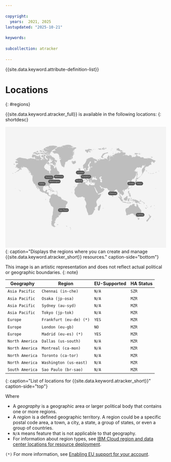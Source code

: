 ```yaml
---

copyright:
  years:  2021, 2025
lastupdated: "2025-10-21"

keywords:

subcollection: atracker

---
```


{{site.data.keyword.attribute-definition-list}}

# Locations
{: #regions}

{{site.data.keyword.atracker_full}} is available in the following locations:
{: shortdesc}


![The image shows the locations where the {{site.data.keyword.atracker_short}} service is available.](../images/locations_with_chennai.svg){: caption="Displays the regions where you can create and manage {{site.data.keyword.atracker_short}} resources." caption-side="bottom"}


This image is an artistic representation and does not reflect actual political or geographic boundaries.
{: note}


| Geography             | Region                   | EU-Supported | HA Status |
|-----------------------|--------------------------|--------------|-----------|
| `Asia Pacific`        | `Chennai (in-che)`        | `N/A`        | `SZR`     |
| `Asia Pacific`        | `Osaka (jp-osa)`        | `N/A`        | `MZR`     |
| `Asia Pacific`        | `Sydney (au-syd)`        | `N/A`        | `MZR`     |
| `Asia Pacific`        | `Tokyo (jp-tok)`        | `N/A`        | `MZR`     |
| `Europe`              | `Frankfurt (eu-de) (*)`  | `YES`        | `MZR`     |
| `Europe`              | `London (eu-gb)`  | `NO`        | `MZR`     |
| `Europe`              | `Madrid (eu-es) (*)`  | `YES`        | `MZR`     |
| `North America`       | `Dallas (us-south)`      | `N/A`        | `MZR`     |
| `North America`       | `Montreal (ca-mon)`      | `N/A`        | `MZR`     |
| `North America`       | `Toronto (ca-tor)`      | `N/A`        | `MZR`     |
| `North America`       | `Washington (us-east)`   | `N/A`        | `MZR`     |
| `South America`       | `Sao Paulo (br-sao)`   | `N/A`        | `MZR`     |
{: caption="List of locations for {{site.data.keyword.atracker_short}}" caption-side="top"}

Where
* A *geography* is a geographic area or larger political body that contains one or more regions.
* A *region* is a defined geographic territory. A region could be a specific postal code area, a town, a city, a state, a group of states, or even a group of countries.
* `N/A` means feature that is not applicable to that geography.
* For information about region types, see [IBM Cloud region and data center locations for resource deployment](/docs/overview?topic=overview-locations).

`(*)` For more information, see [Enabling EU support for your account](/docs/account?topic=account-eu-supported).

